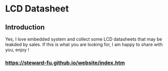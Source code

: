 # LCD Datasheet
## Introduction
Yes, I love embedded system and collect some LCD datasheets that may be leakded by sales. If this is what you are looking for, I am happy to share with you, enjoy !

### https://steward-fu.github.io/website/index.htm
